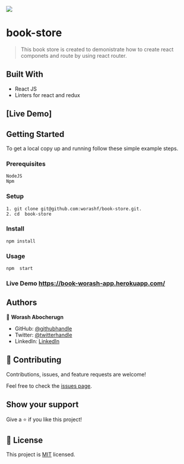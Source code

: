 ![](https://img.shields.io/badge/Microverse-blueviolet)

# book-store

> This book store is created to demonistrate how to create react componets and route by using react router.

## Built With

- React JS
- Linters for react and redux

## [Live Demo]

## Getting Started

To get a local copy up and running follow these simple example steps.

### Prerequisites

    NodeJS
    Npm

### Setup

    1. git clone git@github.com:worashf/book-store.git.
    2. cd  book-store

### Install

    npm install

### Usage

    npm  start
 ### Live Demo https://book-worash-app.herokuapp.com/
## Authors

👤 **Worash Abocherugn**

- GitHub: [@githubhandle](https://github.com/worashf)
- Twitter: [@twitterhandle](https://twitter.com/WorashAboche)
- LinkedIn: [LinkedIn](https://www.linkedin.com/in/worash-abocherugn-a02219154/)

## 🤝 Contributing

Contributions, issues, and feature requests are welcome!

Feel free to check the [issues page](../../issues/).

## Show your support

Give a ⭐️ if you like this project!

## 📝 License

This project is [MIT](./MIT.md) licensed.
